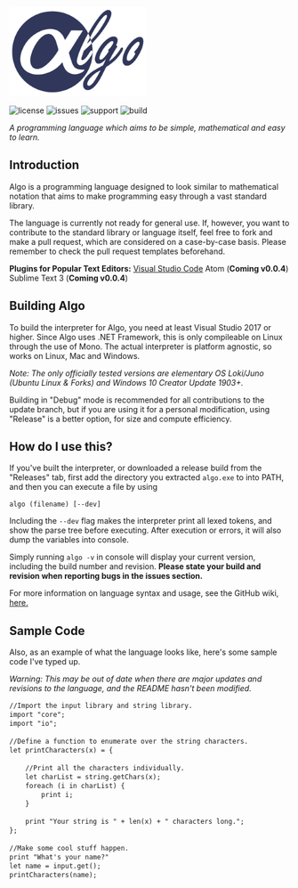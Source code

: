 ![algologo](logo_small.png)

![license](https://img.shields.io/badge/license-MIT-blue.svg) ![issues](https://img.shields.io/github/issues/c272/algo-lang.svg) ![support](https://img.shields.io/badge/platform-c%23.net%20%3E%3D%207-lightgrey.svg) ![build](https://travis-ci.com/c272/algo-lang.svg?branch=master)

*A programming language which aims to be simple, mathematical and easy to learn.*
## Introduction
Algo is a programming language designed to look similar to mathematical notation that aims to make programming easy through a vast standard library.

The language is currently not ready for general use. If, however, you want to contribute to the standard library or language itself, feel free to fork and make a pull request, which are considered on a case-by-case basis. Please remember to check the pull request templates beforehand.

**Plugins for Popular Text Editors:**
[Visual Studio Code](https://marketplace.visualstudio.com/items?itemName=c272.Algo)
Atom (**Coming v0.0.4**)
Sublime Text 3 (**Coming v0.0.4**)


## Building Algo
To build the interpreter for Algo, you need at least Visual Studio 2017 or higher. Since Algo uses .NET Framework, this is only compileable on Linux through the use of Mono. The actual interpreter is platform agnostic, so works on Linux, Mac and Windows.

*Note: The only officially tested versions are elementary OS Loki/Juno (Ubuntu Linux & Forks) and Windows 10 Creator Update 1903+.*

Building in "Debug" mode is recommended for all contributions to the update branch, but if you are using it for a personal modification, using "Release" is a better option, for size and compute efficiency.

## How do I use this?
If you've built the interpreter, or downloaded a release build from the "Releases" tab, first add the directory you extracted `algo.exe` to into PATH, and then you can execute a file by using
```
algo (filename) [--dev]
```
Including the `--dev` flag makes the interpreter print all lexed tokens, and show the parse tree before executing. After execution or errors, it will also dump the variables into console.

Simply running `algo -v` in console will display your current version, including the build number and revision. **Please state your build and revision when reporting bugs in the issues section.**

For more information on language syntax and usage, see the GitHub wiki, [here.](https://github.com/c272/algo-lang/wiki)

## Sample Code
Also, as an example of what the language looks like, here's some sample code I've typed up.

*Warning: This may be out of date when there are major updates and revisions to the language, and the README hasn't been modified.*

    //Import the input library and string library.
    import "core";
    import "io";

    //Define a function to enumerate over the string characters.
    let printCharacters(x) = {

        //Print all the characters individually.
        let charList = string.getChars(x);
        foreach (i in charList) {
            print i;
        }

        print "Your string is " + len(x) + " characters long.";
    };

    //Make some cool stuff happen.
    print "What's your name?"
    let name = input.get();
    printCharacters(name);
